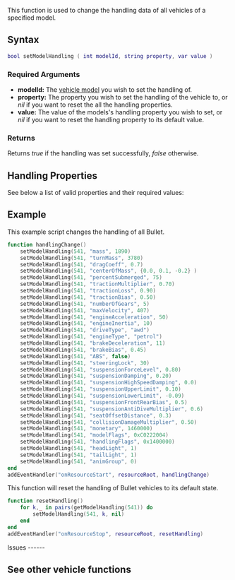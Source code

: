 This function is used to change the handling data of all vehicles of a specified model.

Syntax
------

``` lua
bool setModelHandling ( int modelId, string property, var value ) 
```

### Required Arguments

-   **modelId:** The [vehicle model](/docs/vehicle_ids.md "wikilink") you wish to set the handling of.
-   **property:** The property you wish to set the handling of the vehicle to, or *nil* if you want to reset the all the handling properties.
-   **value:** The value of the models's handling property you wish to set, or *nil* if you want to reset the handling property to its default value.

### Returns

Returns *true* if the handling was set successfully, *false* otherwise.

Handling Properties
-------------------

See below a list of valid properties and their required values:

Example
-------

<section name="Server" class="server" show="true">
This example script changes the handling of all Bullet.

``` lua
function handlingChange()
    setModelHandling(541, "mass", 1890)
    setModelHandling(541, "turnMass", 3780)
    setModelHandling(541, "dragCoeff", 0.7)
    setModelHandling(541, "centerOfMass", {0.0, 0.1, -0.2} )
    setModelHandling(541, "percentSubmerged", 75)
    setModelHandling(541, "tractionMultiplier", 0.70)
    setModelHandling(541, "tractionLoss", 0.90)
    setModelHandling(541, "tractionBias", 0.50)
    setModelHandling(541, "numberOfGears", 5)
    setModelHandling(541, "maxVelocity", 407)
    setModelHandling(541, "engineAcceleration", 50)
    setModelHandling(541, "engineInertia", 10)
    setModelHandling(541, "driveType", "awd")
    setModelHandling(541, "engineType", "petrol")
    setModelHandling(541, "brakeDeceleration", 11)
    setModelHandling(541, "brakeBias", 0.45)
    setModelHandling(541, "ABS", false)
    setModelHandling(541, "steeringLock", 30)
    setModelHandling(541, "suspensionForceLevel", 0.80)
    setModelHandling(541, "suspensionDamping", 0.20)
    setModelHandling(541, "suspensionHighSpeedDamping", 0.0)
    setModelHandling(541, "suspensionUpperLimit", 0.10)
    setModelHandling(541, "suspensionLowerLimit", -0.09)
    setModelHandling(541, "suspensionFrontRearBias", 0.5)
    setModelHandling(541, "suspensionAntiDiveMultiplier", 0.6)
    setModelHandling(541, "seatOffsetDistance", 0.3)
    setModelHandling(541, "collisionDamageMultiplier", 0.50)
    setModelHandling(541, "monetary", 1460000)
    setModelHandling(541, "modelFlags", 0xC0222004)
    setModelHandling(541, "handlingFlags", 0x1400000)
    setModelHandling(541, "headLight", 1)
    setModelHandling(541, "tailLight", 1)
    setModelHandling(541, "animGroup", 0)
end
addEventHandler("onResourceStart", resourceRoot, handlingChange)
```

This function will reset the handling of Bullet vehicles to its default state.

``` lua
function resetHandling()
    for k,_ in pairs(getModelHandling(541)) do
        setModelHandling(541, k, nil)
    end
end
addEventHandler("onResourceStop", resourceRoot, resetHandling)
```

</section>
Issues
------

See other vehicle functions
---------------------------
